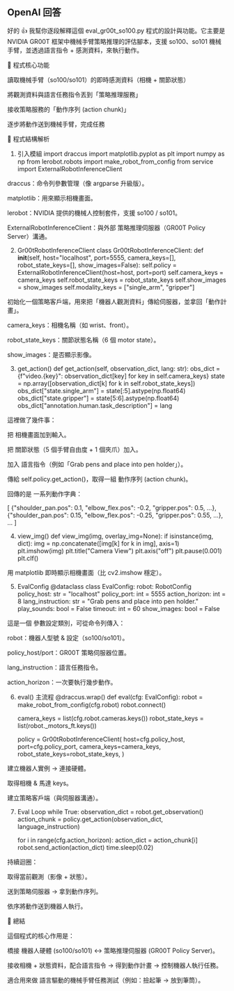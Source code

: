 ## OpenAI 回答

好的 👍 我幫你逐段解釋這個 eval_gr00t_so100.py 程式的設計與功能。它主要是 NVIDIA GR00T 框架中機械手臂策略推理的評估腳本，支援 so100、so101 機械手臂，並透過語言指令 + 感測資料，來執行動作。

🔑 程式核心功能

讀取機械手臂（so100/so101）的即時感測資料（相機 + 關節狀態）

將觀測資料與語言任務指令丟到「策略推理服務」

接收策略服務的「動作序列 (action chunk)」

逐步將動作送到機械手臂，完成任務

📂 程式結構解析
1. 引入模組
import draccus
import matplotlib.pyplot as plt
import numpy as np
from lerobot.robots import make_robot_from_config
from service import ExternalRobotInferenceClient


draccus：命令列參數管理（像 argparse 升級版）。

matplotlib：用來顯示相機畫面。

lerobot：NVIDIA 提供的機械人控制套件，支援 so100 / so101。

ExternalRobotInferenceClient：與外部 策略推理伺服器（GR00T Policy Server）溝通。

2. Gr00tRobotInferenceClient
class Gr00tRobotInferenceClient:
    def __init__(self, host="localhost", port=5555, camera_keys=[], robot_state_keys=[], show_images=False):
        self.policy = ExternalRobotInferenceClient(host=host, port=port)
        self.camera_keys = camera_keys
        self.robot_state_keys = robot_state_keys
        self.show_images = show_images
        self.modality_keys = ["single_arm", "gripper"]


初始化一個策略客戶端，用來把「機器人觀測資料」傳給伺服器，並拿回「動作計畫」。

camera_keys：相機名稱（如 wrist、front）。

robot_state_keys：關節狀態名稱（6 個 motor state）。

show_images：是否顯示影像。

3. get_action()
def get_action(self, observation_dict, lang: str):
    obs_dict = {f"video.{key}": observation_dict[key] for key in self.camera_keys}
    state = np.array([observation_dict[k] for k in self.robot_state_keys])
    obs_dict["state.single_arm"] = state[:5].astype(np.float64)
    obs_dict["state.gripper"] = state[5:6].astype(np.float64)
    obs_dict["annotation.human.task_description"] = lang


這裡做了幾件事：

把 相機畫面加到輸入。

把 關節狀態（5 個手臂自由度 + 1 個夾爪）加入。

加入 語言指令（例如「Grab pens and place into pen holder」）。

傳給 self.policy.get_action()，取得一組 動作序列 (action chunk)。

回傳的是 一系列動作字典：

[
  {"shoulder_pan.pos": 0.1, "elbow_flex.pos": -0.2, "gripper.pos": 0.5, ...},
  {"shoulder_pan.pos": 0.15, "elbow_flex.pos": -0.25, "gripper.pos": 0.55, ...},
  ...
]

4. view_img()
def view_img(img, overlay_img=None):
    if isinstance(img, dict):
        img = np.concatenate([img[k] for k in img], axis=1)
    plt.imshow(img)
    plt.title("Camera View")
    plt.axis("off")
    plt.pause(0.001)
    plt.clf()


用 matplotlib 即時顯示相機畫面（比 cv2.imshow 穩定）。

5. EvalConfig
@dataclass
class EvalConfig:
    robot: RobotConfig
    policy_host: str = "localhost"
    policy_port: int = 5555
    action_horizon: int = 8
    lang_instruction: str = "Grab pens and place into pen holder."
    play_sounds: bool = False
    timeout: int = 60
    show_images: bool = False


這是一個 參數設定類別，可從命令列傳入：

robot：機器人型號 & 設定（so100/so101）。

policy_host/port：GR00T 策略伺服器位置。

lang_instruction：語言任務指令。

action_horizon：一次要執行幾步動作。

6. eval() 主流程
@draccus.wrap()
def eval(cfg: EvalConfig):
    robot = make_robot_from_config(cfg.robot)
    robot.connect()

    camera_keys = list(cfg.robot.cameras.keys())
    robot_state_keys = list(robot._motors_ft.keys())

    policy = Gr00tRobotInferenceClient(
        host=cfg.policy_host,
        port=cfg.policy_port,
        camera_keys=camera_keys,
        robot_state_keys=robot_state_keys,
    )


建立機器人實例 → 連接硬體。

取得相機 & 馬達 keys。

建立策略客戶端（與伺服器溝通）。

7. Eval Loop
while True:
    observation_dict = robot.get_observation()
    action_chunk = policy.get_action(observation_dict, language_instruction)

    for i in range(cfg.action_horizon):
        action_dict = action_chunk[i]
        robot.send_action(action_dict)
        time.sleep(0.02)


持續迴圈：

取得當前觀測（影像 + 狀態）。

送到策略伺服器 → 拿到動作序列。

依序將動作送到機器人執行。

📝 總結

這個程式的核心作用是：

橋接 機器人硬體 (so100/so101) ↔ 策略推理伺服器 (GR00T Policy Server)。

接收相機 + 狀態資料，配合語言指令 → 得到動作計畫 → 控制機器人執行任務。

適合用來做 語言驅動的機械手臂任務測試（例如：撿起筆 → 放到筆筒）。

